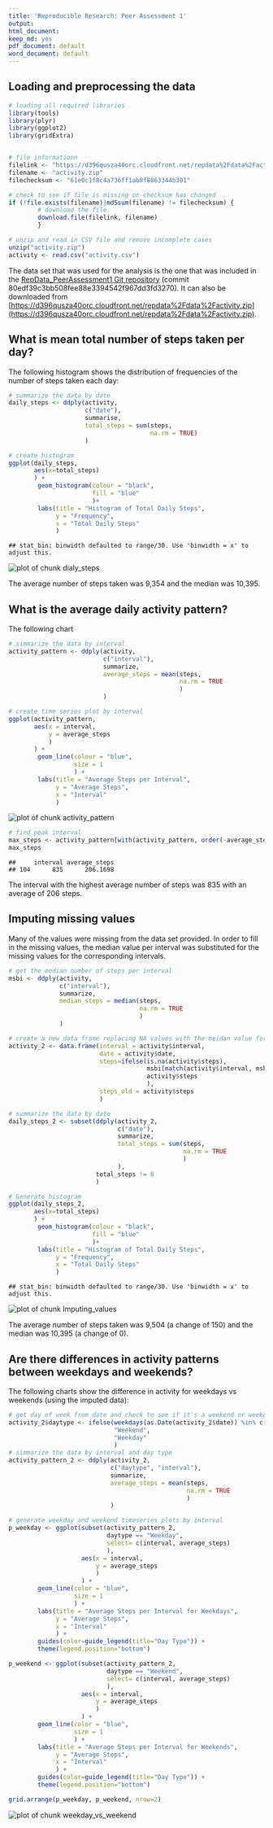 ```yaml
---
title: 'Reproducible Research: Peer Assessment 1'
output:
html_document:
keep_md: yes
pdf_document: default
word_document: default
---
```




## Loading and preprocessing the data

```r
# loading all required libraries
library(tools)
library(plyr)
library(ggplot2)
library(gridExtra)


# file informationn
filelink <- "https://d396qusza40orc.cloudfront.net/repdata%2Fdata%2Factivity.zip"
filename <- "activity.zip"
filechecksum <- "61e0c1f8c4a736ff1ab0f8863344b301"

# check to see if file is missing or checksum has changed 
if (!file.exists(filename)|md5sum(filename) != filechecksum) {
        # download the file.
        download.file(filelink, filename)
        }         

# unzip and read in CSV file and remove incomplete cases
unzip("activity.zip")
activity <- read.csv("activity.csv")
```
The data set that was used for the analysis is the one that was included in the [RepData_PeerAssessment1 Git repository](https://github.com/rdpeng/RepData_PeerAssessment1) (commit 80edf39c3bb508fee88e3394542f967dd3fd3270).  It can also be downloaded from [https://d396qusza40orc.cloudfront.net/repdata%2Fdata%2Factivity.zip](https://d396qusza40orc.cloudfront.net/repdata%2Fdata%2Factivity.zip).

## What is mean total number of steps taken per day?
The following histogram shows the distribution of frequencies of the number of steps taken each day:

```r
# summarize the data by date
daily_steps <- ddply(activity,
                     c("date"),
                     summarise,
                     total_steps = sum(steps,
                                       na.rm = TRUE)
                     )

# create histogram
ggplot(daily_steps, 
       aes(x=total_steps)
       ) +
        geom_histogram(colour = "black",
                       fill = "blue"
                       )+ 
        labs(title = "Histogram of Total Daily Steps", 
             y = "Frequency",
             x = "Total Daily Steps"
             )
```

```
## stat_bin: binwidth defaulted to range/30. Use 'binwidth = x' to adjust this.
```

![plot of chunk dialy_steps](figure/dialy_steps-1.png) 



The average number of steps taken was 9,354 and the median was 10,395.

## What is the average daily activity pattern?
The following chart

```r
# simmarize the data by interval
activity_pattern <- ddply(activity,
                          c("interval"),
                          summarize,
                          average_steps = mean(steps,
                                               na.rm = TRUE
                                               )
                          )

# create time series plot by interval
ggplot(activity_pattern,
       aes(x = interval,
           y = average_steps
           )
       ) +
        geom_line(colour = "blue",
                  size = 1
                  ) + 
        labs(title = "Average Steps per Interval", 
             y = "Average Steps",
             x = "Interval"
             ) 
```

![plot of chunk activity_pattern](figure/activity_pattern-1.png) 

```r
# find peak interval
max_steps <- activity_pattern[with(activity_pattern, order(-average_steps)),][1,]
max_steps
```

```
##     interval average_steps
## 104      835      206.1698
```




The interval with the highest average number of steps was 835 with an average of 206 steps.

## Imputing missing values
Many of the values were missing from the data set provided.  In order to fill in the missing values, the median value per interval was substituted for the missing values for the corresponding intervals.

```r
# get the median number of steps per interval
msbi <- ddply(activity,
              c("interval"),
              summarize,
              median_steps = median(steps,
                                    na.rm = TRUE
                                    )
              )

# create a new data frame replacing NA values with the meidan value for that interval
activity_2 <- data.frame(interval = activity$interval,
                         date = activity$date, 
                         steps=ifelse(is.na(activity$steps), 
                                      msbi[match(activity$interval, msbi$interval), 2],
                                      activity$steps
                                      ), 
                         steps_old = activity$steps
                         )

# summarize the data by date
daily_steps_2 <- subset(ddply(activity_2, 
                              c("date"),
                              summarize, 
                              total_steps = sum(steps,
                                                na.rm = TRUE
                                                )
                              ),
                        total_steps != 0
                        )

# Generate histogram
ggplot(daily_steps_2, 
       aes(x=total_steps)
       ) +
        geom_histogram(colour = "black",
                       fill = "blue"
                       )+ 
        labs(title = "Histogram of Total Daily Steps", 
             y = "Frequency",
             x = "Total Daily Steps"
             )
```

```
## stat_bin: binwidth defaulted to range/30. Use 'binwidth = x' to adjust this.
```

![plot of chunk Imputing_values](figure/Imputing_values-1.png) 


The average number of steps taken was 9,504 (a change of 150) and the median was 10,395 (a change of 0).

## Are there differences in activity patterns between weekdays and weekends?
The following charts show the difference in activity for weekdays vs weekends (using the imputed data):

```r
# get day of week from date and check to see if it's a weekend or weekday
activity_2$daytype <- ifelse(weekdays(as.Date(activity_2$date)) %in% c("Saturday","Sunday"),
                             "Weekend", 
                             "Weekday"
                             )
# simmarize the data by interval and day type
activity_pattern_2 <- ddply(activity_2,
                            c("daytype", "interval"),
                            summarize,
                            average_steps = mean(steps,
                                                 na.rm = TRUE
                                                 )
                            )

# generate weekday and weekend timeseries plots by interval
p_weekday <- ggplot(subset(activity_pattern_2, 
                           daytype == "Weekday", 
                           select= c(interval, average_steps)
                           ),
                    aes(x = interval,
                        y = average_steps
                        )
                    ) +
        geom_line(color = "blue",
                  size = 1
                  ) + 
        labs(title = "Average Steps per Interval for Weekdays", 
             y = "Average Steps",
             x = "Interval"
             ) +
        guides(color=guide_legend(title="Day Type")) +
        theme(legend.position="bottom")

p_weekend <- ggplot(subset(activity_pattern_2, 
                           daytype == "Weekend", 
                           select= c(interval, average_steps)
                           ),
                    aes(x = interval,
                        y = average_steps
                        )
                    ) +
        geom_line(color = "blue",
                  size = 1
                  ) + 
        labs(title = "Average Steps per Interval for Weekends", 
             y = "Average Steps",
             x = "Interval"
             ) +
        guides(color=guide_legend(title="Day Type")) +
        theme(legend.position="bottom")

grid.arrange(p_weekday, p_weekend, nrow=2)
```

![plot of chunk weekday_vs_weekend](figure/weekday_vs_weekend-1.png) 
